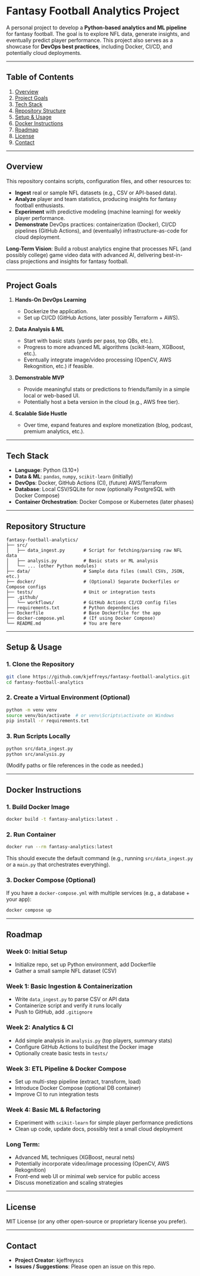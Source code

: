 
# Fantasy Football Analytics Project

A personal project to develop a **Python-based analytics and ML pipeline** for fantasy football. The goal is to explore NFL data, generate insights, and eventually predict player performance. This project also serves as a showcase for **DevOps best practices**, including Docker, CI/CD, and potentially cloud deployments.

---

## Table of Contents

1. [Overview](#overview)  
2. [Project Goals](#project-goals)  
3. [Tech Stack](#tech-stack)  
4. [Repository Structure](#repository-structure)  
5. [Setup & Usage](#setup--usage)  
6. [Docker Instructions](#docker-instructions)  
7. [Roadmap](#roadmap)  
8. [License](#license)  
9. [Contact](#contact)

---

## Overview

This repository contains scripts, configuration files, and other resources to:

- **Ingest** real or sample NFL datasets (e.g., CSV or API-based data).  
- **Analyze** player and team statistics, producing insights for fantasy football enthusiasts.  
- **Experiment** with predictive modeling (machine learning) for weekly player performance.  
- **Demonstrate** DevOps practices: containerization (Docker), CI/CD pipelines (GitHub Actions), and (eventually) infrastructure-as-code for cloud deployment.

**Long-Term Vision**: Build a robust analytics engine that processes NFL (and possibly college) game video data with advanced AI, delivering best-in-class projections and insights for fantasy football.

---

## Project Goals

1. **Hands-On DevOps Learning**  
   - Dockerize the application.  
   - Set up CI/CD (GitHub Actions, later possibly Terraform + AWS).

2. **Data Analysis & ML**  
   - Start with basic stats (yards per pass, top QBs, etc.).  
   - Progress to more advanced ML algorithms (scikit-learn, XGBoost, etc.).  
   - Eventually integrate image/video processing (OpenCV, AWS Rekognition, etc.) if feasible.

3. **Demonstrable MVP**  
   - Provide meaningful stats or predictions to friends/family in a simple local or web-based UI.  
   - Potentially host a beta version in the cloud (e.g., AWS free tier).

4. **Scalable Side Hustle**  
   - Over time, expand features and explore monetization (blog, podcast, premium analytics, etc.).

---

## Tech Stack

- **Language**: Python (3.10+)  
- **Data & ML**: `pandas`, `numpy`, `scikit-learn` (initially)  
- **DevOps**: Docker, GitHub Actions (CI), (future) AWS/Terraform  
- **Database**: Local CSV/SQLite for now (optionally PostgreSQL with Docker Compose)  
- **Container Orchestration**: Docker Compose or Kubernetes (later phases)

---

## Repository Structure

```
fantasy-football-analytics/
├── src/
│   ├── data_ingest.py       # Script for fetching/parsing raw NFL data
│   ├── analysis.py          # Basic stats or ML analysis
│   └── ... (other Python modules)
├── data/                    # Sample data files (small CSVs, JSON, etc.)
├── docker/                  # (Optional) Separate Dockerfiles or Compose configs
├── tests/                   # Unit or integration tests
├── .github/
│   └── workflows/           # GitHub Actions CI/CD config files
├── requirements.txt         # Python dependencies
├── Dockerfile               # Base Dockerfile for the app
├── docker-compose.yml       # (If using Docker Compose)
└── README.md                # You are here
```

---

## Setup & Usage

### 1. Clone the Repository

```bash
git clone https://github.com/kjeffreys/fantasy-football-analytics.git
cd fantasy-football-analytics
```

### 2. Create a Virtual Environment (Optional)

```bash
python -m venv venv
source venv/bin/activate  # or venv\Scripts\activate on Windows
pip install -r requirements.txt
```

### 3. Run Scripts Locally

```bash
python src/data_ingest.py
python src/analysis.py
```

(Modify paths or file references in the code as needed.)

---

## Docker Instructions

### 1. Build Docker Image

```bash
docker build -t fantasy-analytics:latest .
```

### 2. Run Container

```bash
docker run --rm fantasy-analytics:latest
```

This should execute the default command (e.g., running `src/data_ingest.py` or a `main.py` that orchestrates everything).

### 3. Docker Compose (Optional)

If you have a `docker-compose.yml` with multiple services (e.g., a database + your app):

```bash
docker compose up
```

---

## Roadmap

### Week 0: Initial Setup
- Initialize repo, set up Python environment, add Dockerfile
- Gather a small sample NFL dataset (CSV)

### Week 1: Basic Ingestion & Containerization
- Write `data_ingest.py` to parse CSV or API data
- Containerize script and verify it runs locally
- Push to GitHub, add `.gitignore`

### Week 2: Analytics & CI
- Add simple analysis in `analysis.py` (top players, summary stats)
- Configure GitHub Actions to build/test the Docker image
- Optionally create basic tests in `tests/`

### Week 3: ETL Pipeline & Docker Compose
- Set up multi-step pipeline (extract, transform, load)
- Introduce Docker Compose (optional DB container)
- Improve CI to run integration tests

### Week 4: Basic ML & Refactoring
- Experiment with `scikit-learn` for simple player performance predictions
- Clean up code, update docs, possibly test a small cloud deployment

### Long Term:
- Advanced ML techniques (XGBoost, neural nets)
- Potentially incorporate video/image processing (OpenCV, AWS Rekognition)
- Front-end web UI or minimal web service for public access
- Discuss monetization and scaling strategies

---

## License

MIT License (or any other open-source or proprietary license you prefer).

---

## Contact

- **Project Creator**: kjeffreyscs
- **Issues / Suggestions**: Please open an issue on this repo.
